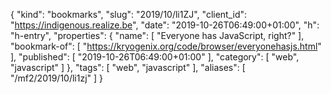 {
  "kind": "bookmarks",
  "slug": "2019/10/li1ZJ",
  "client_id": "https://indigenous.realize.be",
  "date": "2019-10-26T06:49:00+01:00",
  "h": "h-entry",
  "properties": {
    "name": [
      "Everyone has JavaScript, right?"
    ],
    "bookmark-of": [
      "https://kryogenix.org/code/browser/everyonehasjs.html"
    ],
    "published": [
      "2019-10-26T06:49:00+01:00"
    ],
    "category": [
      "web",
      "javascript"
    ]
  },
  "tags": [
    "web",
    "javascript"
  ],
  "aliases": [
    "/mf2/2019/10/li1zj"
  ]
}
